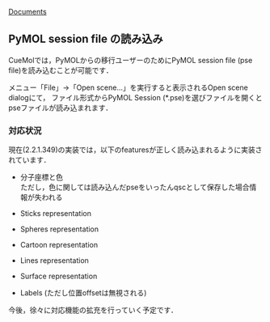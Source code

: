 [Documents](../../Documents)

## PyMOL session file の読み込み

CueMolでは，PyMOLからの移行ユーザーのためにPyMOL session file (pse file)を読み込むことが可能です．

メニュー「File」→「Open scene...」を実行すると表示されるOpen scene dialogにて，
ファイル形式からPyMOL Session (*.pse)を選びファイルを開くとpseファイルが読み込まれます．

### 対応状況

現在(2.2.1.349)の実装では，以下のfeaturesが正しく読み込まれるように実装されています．

*  分子座標と色<br/>
ただし，色に関しては読み込んだpseをいったんqscとして保存した場合情報が失われる

*  Sticks representation
*  Spheres representation
*  Cartoon representation
*  Lines representation
*  Surface representation
*  Labels (ただし位置offsetは無視される)

今後，徐々に対応機能の拡充を行っていく予定です．